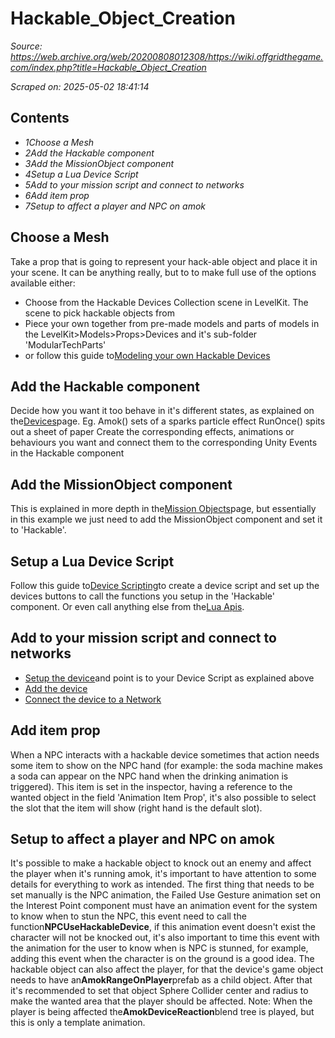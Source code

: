 # Hackable_Object_Creation

*Source: https://web.archive.org/web/20200808012308/https://wiki.offgridthegame.com/index.php?title=Hackable_Object_Creation*

*Scraped on: 2025-05-02 18:41:14*

## Contents
* *1Choose a Mesh*
* *2Add the Hackable component*
* *3Add the MissionObject component*
* *4Setup a Lua Device Script*
* *5Add to your mission script and connect to networks*
* *6Add item prop*
* *7Setup to affect a player and NPC on amok*
## Choose a Mesh
Take a prop that is going to represent your hack-able object and place it in your scene.
It can be anything really, but to to make full use of the options available either:
* Choose from the Hackable Devices Collection scene in LevelKit.
The scene to pick hackable objects from
* Piece your own together from pre-made models and parts of models in the LevelKit>Models>Props>Devices and it's sub-folder 'ModularTechParts'
* or follow this guide to[Modeling your own Hackable Devices](Modeling_your_own_Hackable_Devices.md)
## Add the Hackable component
Decide how you want it too behave in it's different states, as explained on the[Devices](Devices.md)page.
Eg. 
Amok() sets of a sparks particle effect 
RunOnce() spits out a sheet of paper
Create the corresponding effects, animations or behaviours you want and connect them to the corresponding Unity Events in the Hackable component
## Add the MissionObject component
This is explained in more depth in the[Mission Objects](Mission_Objects.md)page, but essentially in this example we just need to add the MissionObject component and set it to 'Hackable'.
## Setup a Lua Device Script
Follow this guide to[Device Scripting](Device_Scripting.md)to create a device script and set up the devices buttons to call the functions you setup in the 'Hackable' component.
Or even call anything else from the[Lua Apis](Category:LuaAPI.md).
## Add to your mission script and connect to networks
* [Setup the device](Mission_Scripting.md)and point is to your Device Script as explained above
* [Add the device](Mission_Scripting.md)
* [Connect the device to a Network](Mission_Scripting.md)
## Add item prop
When a NPC interacts with a hackable device sometimes that action needs some item to show on the NPC hand (for example: the soda machine makes a soda can appear on the NPC hand when the drinking animation is triggered). This item is set in the inspector, having a reference to the wanted object in the field 'Animation Item Prop', it's also possible to select the slot that the item will show (right hand is the default slot).
## Setup to affect a player and NPC on amok
It's possible to make a hackable object to knock out an enemy and affect the player when it's running amok, it's important to have attention to some details for everything to work as intended.
The first thing that needs to be set manually is the NPC animation, the Failed Use Gesture animation set on the Interest Point component must have an animation event for the system to know when to stun the NPC, this event need to call the function**NPCUseHackableDevice**, if this animation event doesn't exist the character will not be knocked out, it's also important to time this event with the animation for the user to know when is NPC is stunned, for example, adding this event when the character is on the ground is a good idea.
The hackable object can also affect the player, for that the device's game object needs to have an**AmokRangeOnPlayer**prefab as a child object. After that it's recommended to set that object Sphere Collider center and radius to make the wanted area that the player should be affected.
Note: When the player is being affected the**AmokDeviceReaction**blend tree is played, but this is only a template animation.